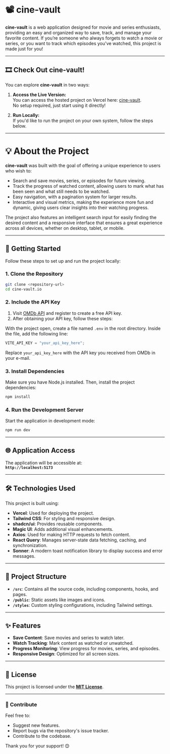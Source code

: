 # 📽️ cine-vault

**cine-vault** is a web application designed for movie and series enthusiasts, providing an easy and organized way to save, track, and manage your favorite content. If you’re someone who always forgets to watch a movie or series, or you want to track which episodes you've watched, this project is made just for you!

---

## 🎞️ **Check Out cine-vault!**

You can explore **cine-vault** in two ways:

1. **Access the Live Version:**  
   You can access the hosted project on Vercel here: [cine-vault](https://cine-vault-prod.vercel.app/).  
   No setup required, just start using it directly!

2. **Run Locally:**  
   If you'd like to run the project on your own system, follow the steps below.

---

# 💡 About the Project

**cine-vault** was built with the goal of offering a unique experience to users who wish to:

- Search and save movies, series, or episodes for future viewing.
- Track the progress of watched content, allowing users to mark what has been seen and what still needs to be watched.
- Easy navigation, with a pagination system for larger results.
- Interactive and visual metrics, making the experience more fun and dynamic, giving users clear insights into their watching progress.

The project also features an intelligent search input for easily finding the desired content and a responsive interface that ensures a great experience across all devices, whether on desktop, tablet, or mobile.

---

## 🚀 **Getting Started**

Follow these steps to set up and run the project locally:

### **1. Clone the Repository**

```bash
git clone <repository-url>
cd cine-vault.io
```

### **2. Include the API Key**

1. Visit [OMDb API](https://www.omdbapi.com/apikey.aspx) and register to create a free API key.
2. After obtaining your API key, follow these steps:

With the project open, create a file named `.env` in the root directory. Inside the file, add the following line:

```javascript
VITE_API_KEY = "your_api_key_here";
```

Replace `your_api_key_here` with the API key you received from OMDb in your e-mail.

### **3. Install Dependencies**

Make sure you have Node.js installed. Then, install the project dependencies:

```bash
npm install
```

### **4. Run the Development Server**

Start the application in development mode:

```bash
npm run dev
```

---

## 🌐 **Application Access**

The application will be accessible at:  
**`http://localhost:5173`**

---

## 🛠 **Technologies Used**

This project is built using:

- **Vercel**: Used for deploying the project.
- **Tailwind CSS**: For styling and responsive design.
- **shadcn/ui**: Provides reusable components.
- **Magic UI**: Adds additional visual enhancements.
- **Axios**: Used for making HTTP requests to fetch content.
- **React Query**: Manages server-state data fetching, caching, and synchronization.
- **Sonner**: A modern toast notification library to display success and error messages.

---

## 📂 **Project Structure**

- **`/src`**: Contains all the source code, including components, hooks, and pages.
- **`/public`**: Static assets like images and icons.
- **`/styles`**: Custom styling configurations, including Tailwind settings.

---

## ✨ **Features**

- **Save Content**: Save movies and series to watch later.
- **Watch Tracking**: Mark content as watched or unwatched.
- **Progress Monitoring**: View progress for movies, series, and episodes.
- **Responsive Design**: Optimized for all screen sizes.

---

## 📜 **License**

This project is licensed under the **[MIT License](LICENSE)**.

---

### 🤝 **Contribute**

Feel free to:

- Suggest new features.
- Report bugs via the repository's issue tracker.
- Contribute to the codebase.

Thank you for your support! 😊
